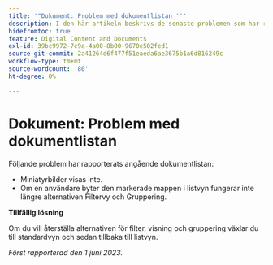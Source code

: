 ```yaml
---
title: '"Dokument: Problem med dokumentlistan '''
description: I den här artikeln beskrivs de senaste problemen som har rapporterats angående dokumentlistan.
hidefromtoc: true
feature: Digital Content and Documents
exl-id: 39bc9972-7c9a-4a00-8b00-9670e502fed1
source-git-commit: 2a41264d6f477f51eaeda6ae3675b1a6d816249c
workflow-type: tm+mt
source-wordcount: '80'
ht-degree: 0%

---
```


# Dokument: Problem med dokumentlistan

<!--This article is on the WF and WFP TOCs. Valid issue, won't fix (Won't fix tab).-->

Följande problem har rapporterats angående dokumentlistan:

* Miniatyrbilder visas inte.
* Om en användare byter den markerade mappen i listvyn fungerar inte längre alternativen Filtervy och Gruppering.

**Tillfällig lösning**

Om du vill återställa alternativen för filter, visning och gruppering växlar du till standardvyn och sedan tillbaka till listvyn.

_Först rapporterad den 1 juni 2023._
